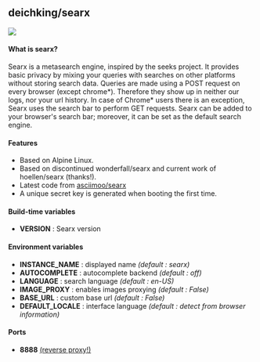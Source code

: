 ## deichking/searx

![](https://i.goopics.net/ls.png)

#### What is searx?
Searx is a metasearch engine, inspired by the seeks project.
It provides basic privacy by mixing your queries with searches on other platforms without storing search data. Queries are made using a POST request on every browser (except chrome*). Therefore they show up in neither our logs, nor your url history. In case of Chrome* users there is an exception, Searx uses the search bar to perform GET requests. Searx can be added to your browser's search bar; moreover, it can be set as the default search engine.

#### Features
- Based on Alpine Linux.
- Based on discontinued wonderfall/searx and current work of hoellen/searx (thanks!).
- Latest code from [asciimoo/searx](https://github.com/asciimoo/searx)
- A unique secret key is generated when booting the first time.

#### Build-time variables
- **VERSION** : Searx version

#### Environment variables
- **INSTANCE_NAME** : displayed name *(default : searx)*
- **AUTOCOMPLETE** : autocomplete backend *(default : off)*
- **LANGUAGE** : search language *(default : en-US)*
- **IMAGE_PROXY** : enables images proxying *(default : False)*
- **BASE_URL** : custom base url *(default : False)*
- **DEFAULT_LOCALE** : interface language *(default : detect from browser information)*

#### Ports
- **8888** [(reverse proxy!)](https://github.com/hardware/mailserver/wiki/Reverse-proxy-configuration)
